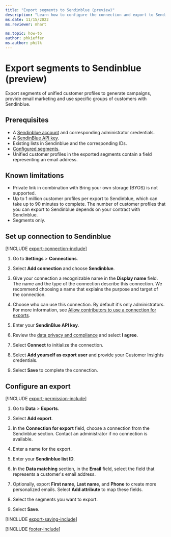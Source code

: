 ```yaml
---
title: "Export segments to Sendinblue (preview)"
description: "Learn how to configure the connection and export to Sendinblue."
ms.date: 11/15/2022
ms.reviewer: mhart

ms.topic: how-to
author: phkieffer
ms.author: philk
---
```


# Export segments to Sendinblue (preview)

Export segments of unified customer profiles to generate campaigns, provide email marketing and use specific groups of customers with Sendinblue.

## Prerequisites

- A [Sendinblue account](https://www.sendinblue.com/) and corresponding administrator credentials.
- A [SendinBlue API key](https://developers.sendinblue.com/docs/getting-started#:~:text=Get%20your%20API%20key&text=You%20can%20create%20one%20from,your%20settings%20This%20API%20key).
- Existing lists in Sendinblue and the corresponding IDs.
- [Configured segments](segments.md).
- Unified customer profiles in the exported segments contain a field representing an email address.

## Known limitations

- Private link in combination with Bring your own storage (BYOS) is not supported.
- Up to 1 million customer profiles per export to Sendinblue, which can take up to 90 minutes to complete. The number of customer profiles that you can export to Sendinblue depends on your contract with Sendinblue.
- Segments only.

## Set up connection to Sendinblue

[!INCLUDE [export-connection-include](includes/export-connection-admn.md)]

1. Go to **Settings** > **Connections**.

1. Select **Add connection** and choose **Sendinblue**.

1. Give your connection a recognizable name in the **Display name** field. The name and the type of the connection describe this connection. We recommend choosing a name that explains the purpose and target of the connection.

1. Choose who can use this connection. By default it's only administrators. For more information, see [Allow contributors to use a connection for exports](connections.md#allow-contributors-to-use-a-connection-for-exports).

1. Enter your **SendinBlue API key**.

1. Review the [data privacy and compliance](connections.md#data-privacy-and-compliance) and select **I agree**.

1. Select **Connect** to initialize the connection.

1. Select **Add yourself as export user** and provide your Customer Insights credentials.

1. Select **Save** to complete the connection.

## Configure an export

[!INCLUDE [export-permission-include](includes/export-permission.md)]

1. Go to **Data** > **Exports**.

1. Select **Add export**.

1. In the **Connection for export** field, choose a connection from the Sendinblue section. Contact an administrator if no connection is available.

1. Enter a name for the export.

1. Enter your **Sendinblue list ID**.

1. In the **Data matching** section, in the **Email** field, select the field that represents a customer's email address.

1. Optionally, export **First name**, **Last name**, and **Phone**  to create more personalized emails. Select **Add attribute** to map these fields.

1. Select the segments you want to export.

1. Select **Save**.

[!INCLUDE [export-saving-include](includes/export-saving.md)]

[!INCLUDE [footer-include](includes/footer-banner.md)]
